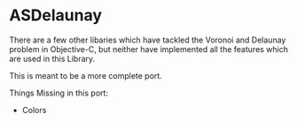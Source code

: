 # ASDelaunay #

There are a few other libaries which have tackled the Voronoi and Delaunay problem in Objective-C, but neither have implemented all the features which are used in this Library.

This is meant to be a more complete port.

Things Missing in this port:
 * Colors

